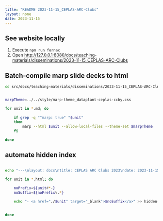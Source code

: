 ```yaml
---
title: "README 2023-11-15_CEPLAS-ARC-Clubs"
layout: none
date: 2023-11-15
---
```


## See website locally

1. Execute `npm run fornax`
2. Open http://127.0.0.1:8080/docs/teaching-materials/disseminations/2023-11-15_CEPLAS-ARC-Clubs


## Batch-compile marp slide decks to html

```bash
cd src/docs/teaching-materials/disseminations/2023-11-15_CEPLAS-ARC-Clubs
```

```bash

marpTheme=../../style/marp-theme_dataplant-ceplas-ccby.css

for unit in *.md; do
    
    if grep -q "^marp: true" "$unit"
    then
        marp --html $unit --allow-local-files --theme-set $marpTheme
    fi

done
```

## automate hidden index

```bash

echo "---\nlayout: docs\ntitle: CEPLAS ARC Clubs 2023\ndate: 2023-11-15\nadd sidebar: _sidebars/mainSidebar.md\n---\n\n## Slide decks\n" > hidden-index.md

for unit in *.html; do
    
    noPrefix=${unit#*-}
    noSuffix=${noPrefix%.*}

    echo "- <a href="./$unit" target="_blank">$noSuffix</a>" >> hidden-index.md
   

done
```
